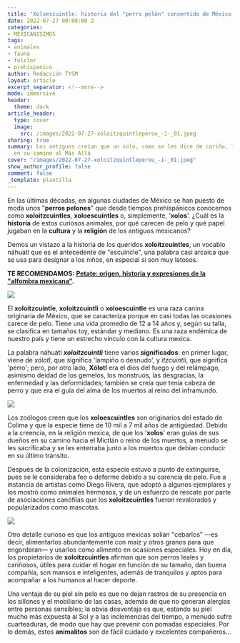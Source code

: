 ```yaml
---
title: 'Xoloescuintle: historia del "perro pelón" consentido de México'
date: 2022-07-27 00:00:00 Z
categories:
- MEXICANISIMOS
tags:
- animales
- fauna
- folclor
- prehispanico
author: Redacción TYSM
layout: article
excerpt_separator: <!--more-->
mode: immersive
header:
  theme: dark
article_header:
  type: cover
  image:
    src: /images/2022-07-27-xoloitzquintleperou_-1-_01.jpeg
sharing: true
summary: Los antiguos creían que un xolo, como se les dice de cariño, los acompañaría
  en su camino al Más Allá
cover: "/images/2022-07-27-xoloitzquintleperou_-1-_01.jpeg"
show_author_profile: false
comment: false
_template: plantilla
---
```







En las últimas décadas, en algunas ciudades de México se han puesto de moda unos "**perros pelones**" que desde tiempos prehispánicos conocemos como **xoloitzcuintles**, **xoloescuintles** o, simplemente, '**xolos**'. ¿Cuál es la **historia** de estos curiosos animales, por qué carecen de pelo y qué papel jugaban en la **cultura** y la **religión** de los antiguos mexicanos?

Demos un vistazo a la historia de los queridos **xoloitzcuintles**, un vocablo náhuatl que es el antecedente de "escuincle", una palabra casi arcaica que se usa para designar a los niños, en especial si son muy latosos.

**TE RECOMENDAMOS:** [**Petate: origen, historia y expresiones de la "alfombra mexicana"**](https://blog.tonoysumariachi.com/mexicanisimos/2022/06/28/petate-origen-historia-y-expresiones-de-la-alfombra-mexicana.html)**.**

![](https://upload.wikimedia.org/wikipedia/commons/thumb/8/85/XoloLarge1.jpg/914px-XoloLarge1.jpg)

El **xoloitzcuintle**, **xoloitzcuintli** o **xoloescuintle** es una raza canina originaria de México, que se caracteriza porque en casi todas las ocasiones carece de pelo. Tiene una vida promedio de 12 a 14 años y, según su talla, se clasifica en tamaños toy, estándar y mediano. Es una raza endémica de nuestro país y tiene un estrecho vínculo con la cultura mexica.

La palabra náhuatl **_xoloitzcuintli_** tiene varios **significados**: en primer lugar, viene de _xólotl_, que significa 'lampiño o desnudo', y _itzcuintli_, que significa 'perro'; pero, por otro lado, **Xólotl** era el dios del fuego y del relámpago, asimismo deidad de los gemelos, los monstruos, las desgracias, la enfermedad y las deformidades; también se creía que tenía cabeza de perro y que era el guía del alma de los muertos al reino del inframundo.

![](https://upload.wikimedia.org/wikipedia/commons/thumb/e/e7/Xolotl_muz.jpg/1023px-Xolotl_muz.jpg)

Los zoólogos creen que los **xoloescuintles** son originarios del estado de Colima y que la especie tiene de 10 mil a 7 mil años de antigüedad. Debido a la creencia, en la religión mexica, de que los '**xolos**' eran guías de sus dueños en su camino hacia el Mictlán o reino de los muertos, a menudo se les sacrificaba y se les enterraba junto a los muertos que debían conducir en su último tránsito.

Después de la colonización, esta especie estuvo a punto de extinguirse, pues se le consideraba feo o deforme debido a su carencia de pelo. Fue a instancia de artistas como Diego Rivera, que adoptó a algunos ejemplares y los mostró como animales hermosos, y de un esfuerzo de rescate por parte de asociaciones canófilas que los **xoloitzcuintles** fueron revalorados y popularizados como mascotas.

![](https://upload.wikimedia.org/wikipedia/commons/thumb/5/54/Diego_Rivera_with_a_xoloitzcuintle_dog_in_the_Blue_House%2C_Coyoacan_-_Google_Art_Project.jpg/829px-Diego_Rivera_with_a_xoloitzcuintle_dog_in_the_Blue_House%2C_Coyoacan_-_Google_Art_Project.jpg)

Otro detalle curioso es que los antiguos mexicas solían "cebarlos" —es decir, alimentarlos abundantemente con maíz y otros granos para que engordaran— y usarlos como alimento en ocasiones especiales. Hoy en día, los propietarios de **xoloitzcuintles** afirman que son perros leales y cariñosos, útiles para cuidar el hogar en función de su tamaño, dan buena compañía, son mansos e inteligentes, además de tranquilos y aptos para acompañar a los humanos al hacer deporte.

Una ventaja de su piel sin pelo es que no dejan rastros de su presencia en los sillones y el mobiliario de las casas, además de que no generan alergias entre personas sensibles; la obvia desventaja es que, estando su piel mucho más expuesta al Sol y a las inclemencias del tiempo, a menudo sufre cuarteaduras, de modo que hay que prevenir con pomadas especiales. Por lo demás, estos **animalitos** son de fácil cuidado y excelentes compañeros…
